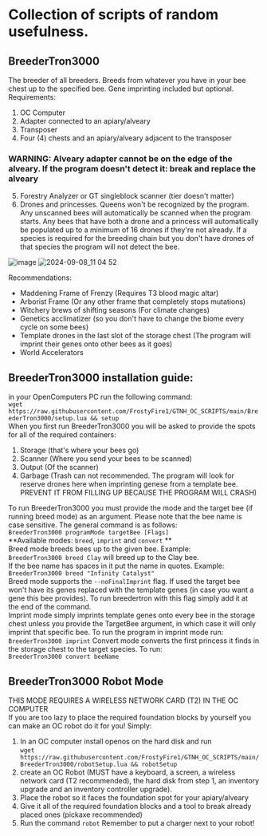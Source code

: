 # Collection of scripts of random usefulness.  
## BreederTron3000
The breeder of all breeders. Breeds from whatever you have in your bee chest up to the specified bee. Gene imprinting included but optional.
Requirements:
1. OC Computer
2. Adapter connected to an apiary/alveary
3. Transposer
4. Four (4) chests and an apiary/alveary adjacent to the transposer  
 ### WARNING: Alveary adapter cannot be on the edge of the alveary. If the program doesn't detect it: break and replace the alveary
5. Forestry Analyzer or GT singleblock scanner (tier doesn't matter)
6. Drones and princesses. Queens won't be recognized by the program. Any unscanned bees will automatically be scanned when the program starts.
   Any bees that have both a drone and a princess will automatically be populated up to a minimum of 16 drones if they're not already.
   If a species is required for the breeding chain but you don't have drones of that species the program will not detect the bee.
   
![image](https://github.com/user-attachments/assets/8157da10-1120-446f-91f4-447c46d2a60e)
![2024-09-08_11 04 52](https://github.com/user-attachments/assets/e8c580b6-09be-4ed8-b700-650e24e43b88)

Recommendations:
- Maddening Frame of Frenzy (Requires T3 blood magic altar)
- Arborist Frame (Or any other frame that completely stops mutations)
- Witchery brews of shifting seasons (For climate changes)
- Genetics acclimatizer (so you don't have to change the biome every cycle on some bees)  
- Template drones in the last slot of the storage chest (The program will imprint their genes onto other bees as it goes)
- World Accelerators
## BreederTron3000 installation guide:  
in your OpenComputers PC run the following command:  
```wget https://raw.githubusercontent.com/FrostyFire1/GTNH_OC_SCRIPTS/main/BreederTron3000/setup.lua && setup```  
When you first run BreederTron3000 you will be asked to provide the spots for all of the required containers:
1. Storage (that's where your bees go)
2. Scanner (Where you send your bees to be scanned)
3. Output (Of the scanner)
4. Garbage (Trash can not recommended. The program will look for reserve drones here when imprinting genese from a template bee. PREVENT IT FROM FILLING UP BECAUSE THE PROGRAM WILL CRASH)
   
To run BreederTron3000 you must provide the mode and the target bee (if running breed mode) as an argument. Please note that the bee name is case sensitive. The general command is as follows:  
`BreederTron3000 programMode targetBee [Flags]`  
**Available modes: `breed`, `imprint` and `convert` **   
Breed mode breeds bees up to the given bee. Example:  
`BreederTron3000 breed Clay` will breed up to the Clay bee.  
If the bee name has spaces in it put the name in quotes. Example:  
`BreederTron3000 breed "Infinity Catalyst"`  
Breed mode supports the `--noFinalImprint` flag. If used the target bee won't have its genes replaced with the template genes (in case you want a gene this bee provides). To run breedertron with this flag simply add it at the end of the command.  
Imprint mode simply imprints template genes onto every bee in the storage chest unless you provide the TargetBee argument, in which case it will only imprint that specific bee. To run the program in imprint mode run:  
`BreederTron3000 imprint`
Convert mode converts the first princess it finds in the storage chest to the target species. To run:  
`BreederTron3000 convert beeName`

## BreederTron3000 Robot Mode
THIS MODE REQUIRES A WIRELESS NETWORK CARD (T2) IN THE OC COMPUTER  
If you are too lazy to place the required foundation blocks by yourself you can make an OC robot do it for you! 
Simply:
1. In an OC computer install openos on the hard disk and run  
   `wget https://raw.githubusercontent.com/FrostyFire1/GTNH_OC_SCRIPTS/main/BreederTron3000/robotSetup.lua && robotSetup`
3. create an OC Robot (MUST have a keyboard, a screen, a wireless network card (T2 recommended), the hard disk from step 1, an inventory upgrade and an inventory controller upgrade). 
4. Place the robot so it faces the foundation spot for your apiary/alveary
5. Give it all of the required foundation blocks and a tool to break already placed ones (pickaxe recommended)
6. Run the command `robot`
Remember to put a charger next to your robot!
